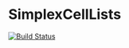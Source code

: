 # SimplexCellLists

[![Build Status](https://github.com/medyan-dev/SimplexCellLists.jl/actions/workflows/CI.yml/badge.svg?branch=main)](https://github.com/medyan-dev/SimplexCellLists.jl/actions/workflows/CI.yml?query=branch%3Amain)
